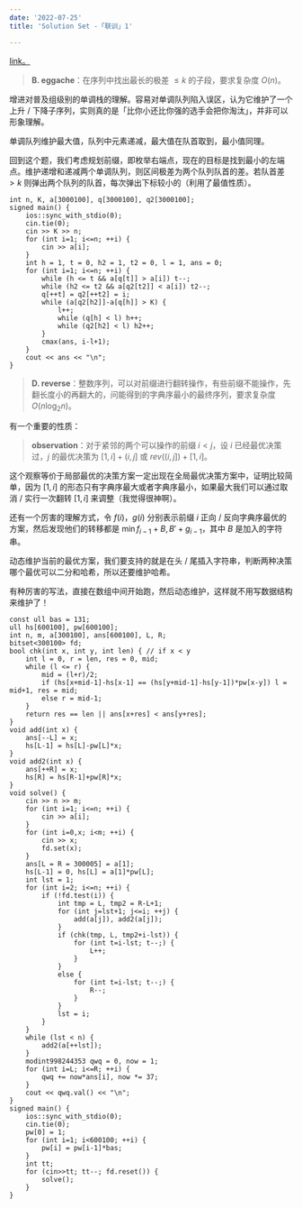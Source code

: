 ```yaml
---
date: '2022-07-25'
title: 'Solution Set -「联训」1'

---
```


[link。](http://www.accoders.com/contest.php?cid=4076)

> **B. eggache**：在序列中找出最长的极差 $\leqslant k$ 的子段，要求复杂度 $O(n)$。

增进对普及组级别的单调栈的理解。容易对单调队列陷入误区，认为它维护了一个上升 / 下降子序列，实则真的是「比你小还比你强的选手会把你淘汰」，并非可以形象理解。

单调队列维护最大值，队列中元素递减，最大值在队首取到，最小值同理。

回到这个题，我们考虑规划前缀，即枚举右端点，现在的目标是找到最小的左端点。维护递增和递减两个单调队列，则区间极差为两个队列队首的差。若队首差 $> k$ 则弹出两个队列的队首，每次弹出下标较小的（利用了最值性质）。

```cpp[class="line-numbers"]
int n, K, a[3000100], q[3000100], q2[3000100];
signed main() {
    ios::sync_with_stdio(0);
    cin.tie(0);
    cin >> K >> n;
    for (int i=1; i<=n; ++i) {
        cin >> a[i];
    }
    int h = 1, t = 0, h2 = 1, t2 = 0, l = 1, ans = 0;
    for (int i=1; i<=n; ++i) {
        while (h <= t && a[q[t]] > a[i]) t--;
        while (h2 <= t2 && a[q2[t2]] < a[i]) t2--;
        q[++t] = q2[++t2] = i;
        while (a[q2[h2]]-a[q[h]] > K) {
            l++;
            while (q[h] < l) h++;
            while (q2[h2] < l) h2++;
        }
        cmax(ans, i-l+1);
    }
    cout << ans << "\n";
}
```

>**D. reverse**：整数序列，可以对前缀进行翻转操作，有些前缀不能操作，先翻长度小的再翻大的，问能得到的字典序最小的最终序列，要求复杂度 $O(n \log_2 n)$。

有一个重要的性质：

> **observation**：对于紧邻的两个可以操作的前缀 $i < j$，设 $i$ 已经最优决策过，$j$ 的最优决策为 $[1, i]+(i, j]$ 或 $\textit{rev}((i, j])+[1, i]$。

这个观察等价于局部最优的决策方案一定出现在全局最优决策方案中，证明比较简单，因为 $[1, i]$ 的形态只有字典序最大或者字典序最小，如果最大我们可以通过取消 / 实行一次翻转 $[1, i]$ 来调整（我觉得很神啊）。

还有一个厉害的理解方式，令 $f(i)$，$g(i)$ 分别表示前缀 $i$ 正向 / 反向字典序最优的方案，然后发现他们的转移都是 $\min{f_{i-1}+B, B'+g_{i-1}}$，其中 $B$ 是加入的字符串。

动态维护当前的最优方案，我们要支持的就是在头 / 尾插入字符串，判断两种决策哪个最优可以二分和哈希，所以还要维护哈希。

有种厉害的写法，直接在数组中间开始跑，然后动态维护，这样就不用写数据结构来维护了！

```cpp[class="line-numbers"]
const ull bas = 131;
ull hs[600100], pw[600100];
int n, m, a[300100], ans[600100], L, R;
bitset<300100> fd;
bool chk(int x, int y, int len) { // if x < y
    int l = 0, r = len, res = 0, mid;
    while (l <= r) {
        mid = (l+r)/2;
        if (hs[x+mid-1]-hs[x-1] == (hs[y+mid-1]-hs[y-1])*pw[x-y]) l = mid+1, res = mid;
        else r = mid-1;
    }
    return res == len || ans[x+res] < ans[y+res];
}
void add(int x) {
    ans[--L] = x;
    hs[L-1] = hs[L]-pw[L]*x;
}
void add2(int x) {
    ans[++R] = x;
    hs[R] = hs[R-1]+pw[R]*x;
}
void solve() {
    cin >> n >> m;
    for (int i=1; i<=n; ++i) {
        cin >> a[i];
    }
    for (int i=0,x; i<m; ++i) {
        cin >> x;
        fd.set(x);
    }
    ans[L = R = 300005] = a[1];
    hs[L-1] = 0, hs[L] = a[1]*pw[L];
    int lst = 1;
    for (int i=2; i<=n; ++i) {
        if (!fd.test(i)) {
            int tmp = L, tmp2 = R-L+1;
            for (int j=lst+1; j<=i; ++j) {
                add(a[j]), add2(a[j]);
            }
            if (chk(tmp, L, tmp2+i-lst)) {
                for (int t=i-lst; t--;) {
                    L++;
                }
            }
            else {
                for (int t=i-lst; t--;) {
                    R--;
                }
            }
            lst = i;
        }
    }
    while (lst < n) {
        add2(a[++lst]);
    }
    modint998244353 qwq = 0, now = 1;
    for (int i=L; i<=R; ++i) {
        qwq += now*ans[i], now *= 37;
    }
    cout << qwq.val() << "\n";
}
signed main() {
    ios::sync_with_stdio(0);
    cin.tie(0);
    pw[0] = 1;
    for (int i=1; i<600100; ++i) {
        pw[i] = pw[i-1]*bas;
    }
    int tt;
    for (cin>>tt; tt--; fd.reset()) {
        solve();
    }
}
```